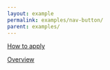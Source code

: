 ```yaml
---
layout: example
permalink: examples/nav-button/
parent: examples/
---
```



<a data-gtm="guide-next" data-navdirection="next" href="/operational-standards-for-small-vessels/certification/" class="button navigation button-right" title=""><span class="link-text">How to apply</span></a>



<a data-gtm="guide-prev" data-navdirection="previous" href="/operational-standards-for-small-vessels/overview/" class="button navigation button-left" title=""><span class="link-text">Overview</span></a>